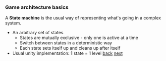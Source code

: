 ### Game architecture basics

A **State machine** is the usual way of representing what's going in a complex system.

* An arbitrary set of states
  * States are mutually exclusive - only one is active at a time
  * Switch between states in a deterministic way
  * Each state sets itself up and cleans up after itself
* Usual unity implementation: 1 state = 1 level
[back](5-1.md) [next](5-3.md)